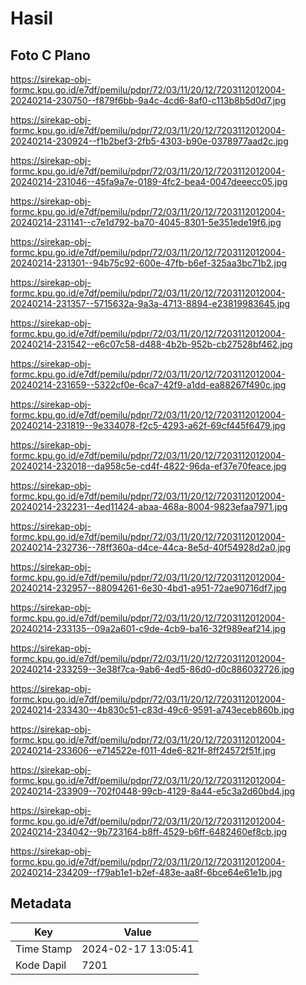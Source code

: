 # Hasil

## Foto C Plano

https://sirekap-obj-formc.kpu.go.id/e7df/pemilu/pdpr/72/03/11/20/12/7203112012004-20240214-230750--f879f6bb-9a4c-4cd6-8af0-c113b8b5d0d7.jpg

https://sirekap-obj-formc.kpu.go.id/e7df/pemilu/pdpr/72/03/11/20/12/7203112012004-20240214-230924--f1b2bef3-2fb5-4303-b90e-0378977aad2c.jpg

https://sirekap-obj-formc.kpu.go.id/e7df/pemilu/pdpr/72/03/11/20/12/7203112012004-20240214-231046--45fa9a7e-0189-4fc2-bea4-0047deeecc05.jpg

https://sirekap-obj-formc.kpu.go.id/e7df/pemilu/pdpr/72/03/11/20/12/7203112012004-20240214-231141--c7e1d792-ba70-4045-8301-5e351ede19f6.jpg

https://sirekap-obj-formc.kpu.go.id/e7df/pemilu/pdpr/72/03/11/20/12/7203112012004-20240214-231301--94b75c92-600e-47fb-b6ef-325aa3bc71b2.jpg

https://sirekap-obj-formc.kpu.go.id/e7df/pemilu/pdpr/72/03/11/20/12/7203112012004-20240214-231357--5715632a-9a3a-4713-8894-e23819983645.jpg

https://sirekap-obj-formc.kpu.go.id/e7df/pemilu/pdpr/72/03/11/20/12/7203112012004-20240214-231542--e6c07c58-d488-4b2b-952b-cb27528bf462.jpg

https://sirekap-obj-formc.kpu.go.id/e7df/pemilu/pdpr/72/03/11/20/12/7203112012004-20240214-231659--5322cf0e-6ca7-42f9-a1dd-ea88267f490c.jpg

https://sirekap-obj-formc.kpu.go.id/e7df/pemilu/pdpr/72/03/11/20/12/7203112012004-20240214-231819--9e334078-f2c5-4293-a62f-69cf445f6479.jpg

https://sirekap-obj-formc.kpu.go.id/e7df/pemilu/pdpr/72/03/11/20/12/7203112012004-20240214-232018--da958c5e-cd4f-4822-96da-ef37e70feace.jpg

https://sirekap-obj-formc.kpu.go.id/e7df/pemilu/pdpr/72/03/11/20/12/7203112012004-20240214-232231--4ed11424-abaa-468a-8004-9823efaa7971.jpg

https://sirekap-obj-formc.kpu.go.id/e7df/pemilu/pdpr/72/03/11/20/12/7203112012004-20240214-232736--78ff360a-d4ce-44ca-8e5d-40f54928d2a0.jpg

https://sirekap-obj-formc.kpu.go.id/e7df/pemilu/pdpr/72/03/11/20/12/7203112012004-20240214-232957--88094261-6e30-4bd1-a951-72ae90716df7.jpg

https://sirekap-obj-formc.kpu.go.id/e7df/pemilu/pdpr/72/03/11/20/12/7203112012004-20240214-233135--09a2a601-c9de-4cb9-ba16-32f989eaf214.jpg

https://sirekap-obj-formc.kpu.go.id/e7df/pemilu/pdpr/72/03/11/20/12/7203112012004-20240214-233259--3e38f7ca-9ab6-4ed5-86d0-d0c886032726.jpg

https://sirekap-obj-formc.kpu.go.id/e7df/pemilu/pdpr/72/03/11/20/12/7203112012004-20240214-233430--4b830c51-c83d-49c6-9591-a743eceb860b.jpg

https://sirekap-obj-formc.kpu.go.id/e7df/pemilu/pdpr/72/03/11/20/12/7203112012004-20240214-233606--e714522e-f011-4de6-821f-8ff24572f51f.jpg

https://sirekap-obj-formc.kpu.go.id/e7df/pemilu/pdpr/72/03/11/20/12/7203112012004-20240214-233909--702f0448-99cb-4129-8a44-e5c3a2d60bd4.jpg

https://sirekap-obj-formc.kpu.go.id/e7df/pemilu/pdpr/72/03/11/20/12/7203112012004-20240214-234042--9b723164-b8ff-4529-b6ff-6482460ef8cb.jpg

https://sirekap-obj-formc.kpu.go.id/e7df/pemilu/pdpr/72/03/11/20/12/7203112012004-20240214-234209--f79ab1e1-b2ef-483e-aa8f-6bce64e61e1b.jpg


## Metadata

| Key        | Value               |
| ---------- | ------------------- |
| Time Stamp | 2024-02-17 13:05:41 |
| Kode Dapil | 7201                |



